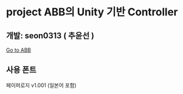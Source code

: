# project ABB의 Unity 기반 Controller


## 개발: seon0313 ( 추윤선 )


[Go to ABB](https://github.com/seon0313/ABB)


## 사용 폰트
페이퍼로지 v1.001 (일본어 포함)
